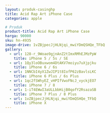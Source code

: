 ```yaml
---
layout: produk-casinghp
title: Acid Rap Art iPhone Case
categories: apple

# Produk
product-title: Acid Rap Art iPhone Case
harga: 90000
sku: hn-4935
image-drive: 1vZBjpecJjHLNjqi_mwiYDmQSHQe_TFbQ
gallery:
  - url: 128-r_9Woao9gjnAnZ2tImxRMhEJMzPpW
    title: iPhone 5 / 5s / SE
  - url: 1Qy3loOBuxwom4DtAKV7moiyu7uXjpjku
    title: iPhone 6 / 6s
  - url: 1NNCbI4yX1ZwJIP1t8IofP62zBavlsLKC
    title: iPhone 6 Plus / 6s Plus
  - url: 1qc2fSWhyEZ_vHPIfVwoFNcJ_vyckjEO7
    title: iPhone 7 / 8
  - url: 1-iT4EWwI3aULLbbHijB0qofY2RsazaSB
    title: iPhone 7 Plus / 8 Plus
  - url: 1vZBjpecJjHLNjqi_mwiYDmQSHQe_TFbQ
    title: iPhone X
---
```

